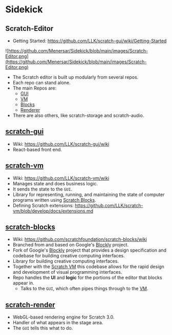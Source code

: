 # Sidekick



## Scratch-Editor

- Getting Started: https://github.com/LLK/scratch-gui/wiki/Getting-Started

![https://github.com/Menersar/Sidekick/blob/main/images/Scratch-Editor.png](https://github.com/Menersar/Sidekick/blob/main/images/Scratch-Editor.png)

- The Scratch editor is built up modularly from several repos.
- Each repo can stand alone.
- The main Repos are:
  - [GUI](#scratch-gui)
  - [VM](#scratch-vm)
  - [Blocks](#scratch-blocks)
  - [Renderer](#scratch-render)
- There are also others, like scratch-storage and scratch-audio.

## [scratch-gui](https://github.com/LLK/scratch-gui)
- Wiki: https://github.com/LLK/scratch-gui/wiki
- React-based front end.

## [scratch-vm](https://github.com/LLK/scratch-vm)
- Wiki: https://github.com/LLK/scratch-vm/wiki
- Manages state and does business logic. 
- It sends the state to the `GUI`.
- Library for representing, running, and maintaining the state of computer programs written using [Scratch Blocks](#scratch-blocks).
- Defining Scratch extensions: 
https://github.com/LLK/scratch-vm/blob/develop/docs/extensions.md

## [scratch-blocks](https://github.com/LLK/scratch-blocks)
- Wiki: https://github.com/scratchfoundation/scratch-blocks/wiki
- Branched from and based on Google's [Blockly](https://developers.google.com/blockly) project.
- Fork of Google's [Blockly](https://github.com/google/blockly) project that provides a design specification and codebase for building creative computing interfaces.
- Library for building creative computing interfaces.
- Together with the [Scratch VM](#scratch-vm) this codebase allows for the rapid design and development of visual programming interfaces.
- Repo handles the **UI** and **logic** for the portions of the editor that blocks appear in. 
   - Talks to the `GUI`, which often pipes things through to the [VM](#scratch-vm).

## [scratch-render](https://github.com/LLK/scratch-render)
- WebGL-based rendering engine for Scratch 3.0.
- Handler of what appears in the stage area.
- The `GUI` tells this what to do.
